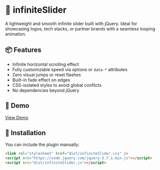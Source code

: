 # 🔁 infiniteSlider

A lightweight and smooth infinite slider built with jQuery. Ideal for showcasing logos, tech stacks, or partner brands with a seamless looping animation.

## 📦 Features

- Infinite horizontal scrolling effect
- Fully customizable speed via options or `data-*` attributes
- Zero visual jumps or reset flashes
- Built-in fade effect on edges
- CSS-isolated styles to avoid global conflicts
- No dependencies beyond jQuery

## 🚀 Demo

[View Demo](https://thiscesar.github.io/infinite-slider/demo/index.html)

## 📐 Installation

You can include the plugin manually:

```html
<link rel="stylesheet" href="dist/infiniteSlider.css" />
<script src="https://code.jquery.com/jquery-3.7.1.min.js"></script>
<script src="dist/infiniteSlider.js"></script>

